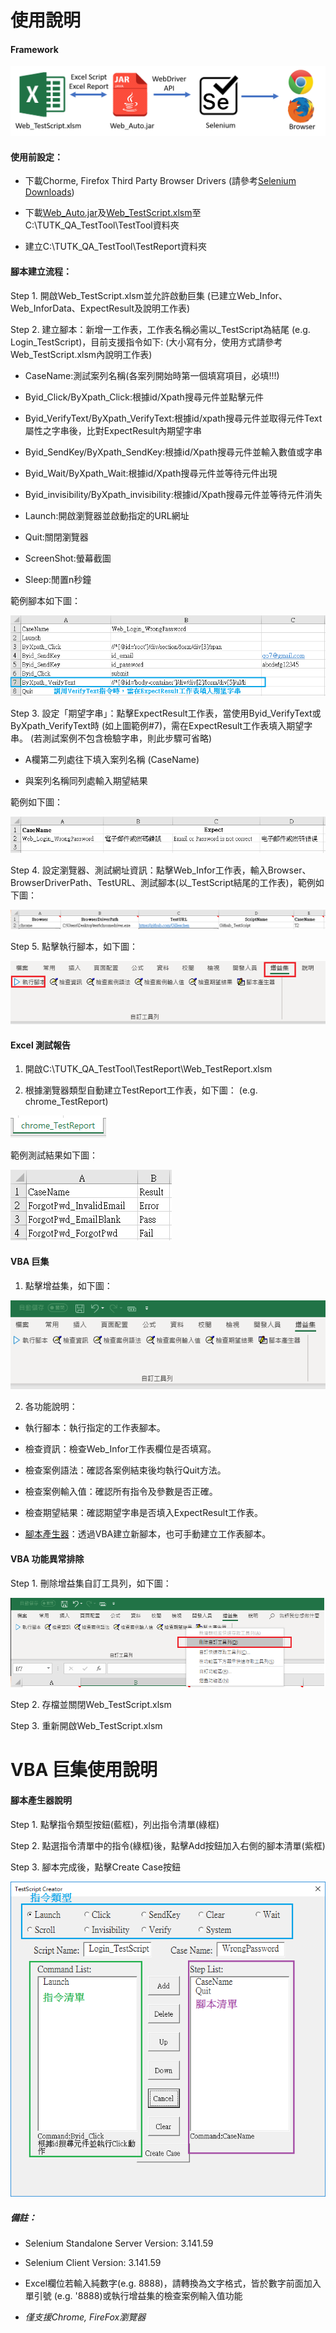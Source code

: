 # 使用說明

#### Framework
![image](https://github.com/Gilleschen/Web_Auto_Testing/blob/master/picture/framework.png)


#### 使用前設定：

* 下載Chorme, Firefox Third Party Browser Drivers (請參考<a href="http://www.seleniumhq.org/download/">Selenium Downloads</a>)

* 下載<a href="https://github.com/Gilleschen/Web_Auto_Testing/raw/master/Web_Auto.jar">Web_Auto.jar</a>及<a href="https://github.com/Gilleschen/Web_Auto_Testing/raw/master/Web_TestScrpit.xlsm">Web_TestScript.xlsm</a>至C:\TUTK_QA_TestTool\TestTool資料夾

* 建立C:\TUTK_QA_TestTool\TestReport資料夾


#### 腳本建立流程：

Step 1. 開啟Web_TestScript.xlsm並允許啟動巨集 (已建立Web_Infor、Web_InforData、ExpectResult及說明工作表)

Step 2. 建立腳本：新增一工作表，工作表名稱必需以_TestScript為結尾 (e.g. Login_TestScript)，目前支援指令如下: (大小寫有分，使用方式請參考Web_TestScript.xlsm內說明工作表)

* CaseName:測試案列名稱(各案列開始時第一個填寫項目，必填!!!)

* Byid_Click/ByXpath_Click:根據id/Xpath搜尋元件並點擊元件

* Byid_VerifyText/ByXpath_VerifyText:根據id/xpath搜尋元件並取得元件Text屬性之字串後，比對ExpectResult內期望字串

* Byid_SendKey/ByXpath_SendKey:根據id/Xpath搜尋元件並輸入數值或字串

* Byid_Wait/ByXpath_Wait:根據id/Xpath搜尋元件並等待元件出現
        
* Byid_invisibility/ByXpath_invisibility:根據id/Xpath搜尋元件並等待元件消失

* Launch:開啟瀏覽器並啟動指定的URL網址

* Quit:關閉瀏覽器

* ScreenShot:螢幕截圖

* Sleep:閒置n秒鐘
  
範例腳本如下圖：

![image](https://github.com/Gilleschen/Web_Auto_Testing/blob/master/picture/Script_example.PNG)

Step 3. 設定「期望字串」：點擊ExpectResult工作表，當使用Byid_VerifyText或ByXpath_VerifyText時 (如上圖範例#7)，需在ExpectResult工作表填入期望字串。 (若測試案例不包含檢驗字串，則此步驟可省略)

* A欄第二列處往下填入案列名稱 (CaseName)
        
* 與案列名稱同列處輸入期望結果
        
範例如下圖：
 
 ![image](https://github.com/Gilleschen/Web_Auto_Testing/blob/master/picture/ExpectResult_example.PNG)
 
Step 4. 設定瀏覽器、測試網址資訊：點擊Web_Infor工作表，輸入Browser、BrowserDriverPath、TestURL、測試腳本(以_TestScript結尾的工作表)，範例如下圖：

![image](https://github.com/Gilleschen/Web_Auto_Testing/blob/master/picture/web_infor.PNG)

Step 5. 點擊執行腳本，如下圖：

![image](https://github.com/Gilleschen/Web_Auto_Testing/blob/master/picture/RunScript.png)

#### Excel 測試報告

1. 開啟C:\TUTK_QA_TestTool\TestReport\Web_TestReport.xlsm

2. 根據瀏覽器類型自動建立TestReport工作表，如下圖： (e.g. chrome_TestReport)

![image](https://github.com/Gilleschen/Web_Auto_Testing/blob/master/picture/report.PNG)

範例測試結果如下圖：

![image](https://github.com/Gilleschen/Web_Auto_Testing/blob/master/picture/TestResult.PNG)

#### VBA 巨集

1. 點擊增益集，如下圖：

![image](https://github.com/Gilleschen/Web_Auto_Testing/blob/master/picture/functions.PNG)

2. 各功能說明：

* 執行腳本：執行指定的工作表腳本。

* 檢查資訊：檢查Web_Infor工作表欄位是否填寫。
        
* 檢查案例語法：確認各案例結束後均執行Quit方法。
        
* 檢查案例輸入值：確認所有指令及參數是否正確。
        
* 檢查期望結果：確認期望字串是否填入ExpectResult工作表。

* [腳本產生器](#scriptcreater)：透過VBA建立新腳本，也可手動建立工作表腳本。

#### VBA 功能異常排除

Step 1. 刪除增益集自訂工具列，如下圖：
        
![image](https://github.com/Gilleschen/Web_Auto_Testing/blob/master/picture/trobuleshotting.png)
        
Step 2. 存檔並關閉Web_TestScript.xlsm
        
Step 3. 重新開啟Web_TestScript.xlsm

# VBA 巨集使用說明

<a name="scriptcreater"/>

#### 腳本產生器說明 

Step 1. 點擊指令類型按鈕(藍框)，列出指令清單(綠框)

Step 2. 點選指令清單中的指令(綠框)後，點擊Add按鈕加入右側的腳本清單(紫框)

Step 3. 腳本完成後，點擊Create Case按鈕

![image](https://github.com/Gilleschen/Web_Auto_Testing/blob/master/picture/ScriptCreater.png)

##### 備註：

* Selenium Standalone Server Version: 3.141.59

* Selenium Client Version: 3.141.59

* Excel欄位若輸入純數字(e.g. 8888)，請轉換為文字格式，皆於數字前面加入單引號 (e.g. '8888)或執行增益集的檢查案例輸入值功能

* *僅支援Chrome, FireFox瀏覽器*
